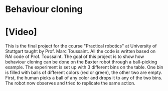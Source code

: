 # Behaviour cloning
# [Video]
This is the final project for the course "Practical robotics" at University of Stuttgart taught by Prof. Marc Toussaint. All the code is written based on RAI code of Prof. Toussaint. The goal of this project is to show how behaviour cloning can be done on the Baxter robot through a ball-picking
example. The experiment is set up with 3 different bins on the table. One bin is filled with balls of different colors (red or
green), the other two are empty. First, the human picks a ball of any color and drops it to any of the two bins.
The robot now observes and tried to replicate the same action.
